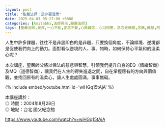 ```yaml
---
layout: post
title: "聖嚴法師：是非要溫柔"
date: 2025-04-03 05:27:00 +0800
categories: [Amitabha,法師開示,聖嚴法師]
tags: [聖嚴法師,是非,一心不亂,正念不斷,心無雜念，心口相應，念念是佛號,念佛,佛號,阿彌陀佛,五戒,菩薩戒,破戒,懺悔,邪見,邪業,邪語,五慾,男女關係,三皈依,三皈五戒,五戒,不殺生,不偷盜,不邪淫,不妄語,不飲酒,五戒十善,戒律,因果,修行,持戒,布施,業力,強者先牽,重報輕受,因果定律,業報]
---
```


人生中許多課題，往往不是非黑即白的是非題，只要換個角度，不論順境、逆境都是促使我們向上的動力。面對看似逆境的人、事、物時，如何保持心平氣和的溫柔心呢？      

本次講座，聖嚴師父將以佛法的慈悲與智慧，引領我們提升自身的EQ（情緒智商）及MQ（道德智商），讓我們在人生的得失進退之間，自在掌握應有的方向與價值觀，並找回原有­的溫柔心，讓人生處處圓滿，事事無礙。       

{% include embed/youtube.html id='wiHGq15tAjA' %}

本講座講於：        
◎ 時間：2004年8月28日       
◎ 地點：台北 國父紀念館     

<https://www.youtube.com/watch?v=wiHGq15tAjA>